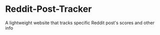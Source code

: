 # Reddit-Post-Tracker
A lightweight website that tracks specific Reddit post's scores and other info
